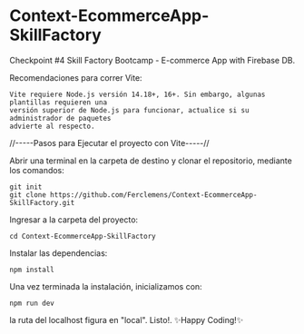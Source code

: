 # Context-EcommerceApp-SkillFactory
Checkpoint #4 Skill Factory Bootcamp - E-commerce App with Firebase DB.

Recomendaciones para correr Vite:

    Vite requiere Node.js versión 14.18+, 16+. Sin embargo, algunas plantillas requieren una
    versión superior de Node.js para funcionar, actualice si su administrador de paquetes 
    advierte al respecto.

//-----Pasos para Ejecutar el proyecto con Vite-----//

Abrir una terminal en la carpeta de destino y clonar el repositorio, mediante los comandos:

    git init
    git clone https://github.com/Ferclemens/Context-EcommerceApp-SkillFactory.git

Ingresar a la carpeta del proyecto:

    cd Context-EcommerceApp-SkillFactory

Instalar las dependencias:

    npm install

Una vez terminada la instalación, inicializamos con:

    npm run dev

la ruta del localhost figura en "local". Listo!.
✨Happy Coding!✨
